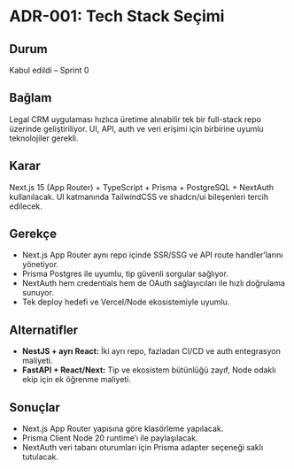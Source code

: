 # ADR-001: Tech Stack Seçimi

## Durum
Kabul edildi – Sprint 0

## Bağlam
Legal CRM uygulaması hızlıca üretime alınabilir tek bir full-stack repo üzerinde geliştiriliyor. UI, API, auth ve veri erişimi için birbirine uyumlu teknolojiler gerekli.

## Karar
Next.js 15 (App Router) + TypeScript + Prisma + PostgreSQL + NextAuth kullanılacak. UI katmanında TailwindCSS ve shadcn/ui bileşenleri tercih edilecek.

## Gerekçe
- Next.js App Router aynı repo içinde SSR/SSG ve API route handler’larını yönetiyor.
- Prisma Postgres ile uyumlu, tip güvenli sorgular sağlıyor.
- NextAuth hem credentials hem de OAuth sağlayıcıları ile hızlı doğrulama sunuyor.
- Tek deploy hedefi ve Vercel/Node ekosistemiyle uyumlu.

## Alternatifler
- **NestJS + ayrı React:** İki ayrı repo, fazladan CI/CD ve auth entegrasyon maliyeti.
- **FastAPI + React/Next:** Tip ve ekosistem bütünlüğü zayıf, Node odaklı ekip için ek öğrenme maliyeti.

## Sonuçlar
- Next.js App Router yapısına göre klasörleme yapılacak.
- Prisma Client Node 20 runtime’ı ile paylaşılacak.
- NextAuth veri tabanı oturumları için Prisma adapter seçeneği saklı tutulacak.
